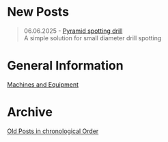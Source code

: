 # New Posts

>06.06.2025 - [Pyramid spotting drill](/posts/2025_06_06_pyramid_spotting_drill.md)  
>A simple solution for small diameter drill spotting

# General Information

[Machines and Equipment](URL)

# Archive

[Old Posts in chronological Order](posts.md)